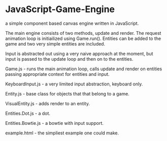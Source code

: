 JavaScript-Game-Engine
======================

a simple component based canvas engine written in JavaScript.  

The main engine consists of two methods, update and render. The request animation loop is initiailized using Game.run().
Entities can be added to the game and two very simple entities are included. 

Input is abstracted out using a very naive approach at the moment, but input is passed to the update loop and then
on to the entities.

Game.js - runs the main animation loop, calls update and render on entities passing appropriate context for entities and input.

KeyboardInput.js - a very limited input abstraction, keyboard only.

Entity.js - base class for objects that that belong to a game.

VisualEntity.js - adds render to an entity.

Entities.Dot.js - a dot.

Entities.Bowtie.js - a bowtie with input support.

example.html - the simpliest example one could make.
